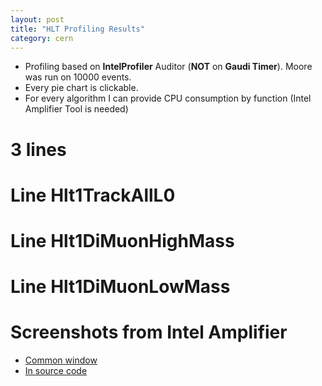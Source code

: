 ```yaml
---
layout: post
title: "HLT Profiling Results"
category: cern
---
```

<script type="text/javascript" src="/js/build/cputree.js"></script>

<script type="text/javascript">
var db_3lines = ["Total", 925615.0, [["Hlt1DiMuonHighMass", 643973.0, [["Hlt1DiMuonHighMassFilterSequence", 632275.0, [["Hlt1DiMuonHighMassStreamer", 601963.0, [["FastVeloHlt", 105119.0, [], 11.359999999999999], ["MuonRec", 23073.0, [], 2.4900000000000002], ["Velo2CandidatesDiMuonHighMass", 6333.0, [], 0.68000000000000005]], 65.030000000000001], ["GECLooseUnit", 26345.0, [["createVeloLiteClusters", 16751.0, [], 1.8100000000000001], ["createITLiteClusters", 9594.0, [], 1.04]], 2.8500000000000001]], 68.310000000000002], ["Hlt1DiMuonHighMassL0DUFilterSequence", 11266.0, [["L0DUFromRaw", 11156.0, [], 1.21], ["Hlt1DiMuonHighMassL0DUFilter", 110.0, [], 0.01]], 1.22], ["Hlt1DiMuonHighMassPreScaler", 10.0, [], 0.0]], 69.569999999999993], ["Hlt1TrackAllL0", 206371.0, [["Hlt1TrackAllL0FilterSequence", 205900.0, [["Hlt1TrackAllL0Unit", 150129.0, [["Velo2CandidatesTrackAllL0", 8551.0, [], 0.92000000000000004]], 16.219999999999999], ["HltPV3D", 41928.0, [["FastVeloHlt", 29619.0, [], 3.2000000000000002], ["HltPVsPV3D", 12309.0, [], 1.3300000000000001]], 4.5300000000000002], ["GECLooseUnit", 11714.0, [["createVeloLiteClusters", 6001.0, [], 0.65000000000000002], ["createITLiteClusters", 5713.0, [], 0.62]], 1.27]], 22.239999999999998], ["Hlt1TrackAllL0L0DUFilterSequence", 20.0, [["Hlt1TrackAllL0L0DUFilter", 10.0, [], 0.0]], 0.0]], 22.300000000000001], ["Hlt1DiMuonLowMass", 71828.0, [["Hlt1DiMuonLowMassFilterSequence", 71241.0, [["HltPV3D", 55705.0, [["HltPVsPV3D", 55705.0, [], 6.0199999999999996]], 6.0199999999999996], ["Hlt1DiMuonLowMassStreamer", 13883.0, [["Velo2CandidatesDiMuonLowMass", 5702.0, [], 0.62]], 1.5]], 7.7000000000000002], ["Hlt1DiMuonLowMassL0DUFilterSequence", 30.0, [["Hlt1DiMuonLowMassL0DUFilter", 10.0, [], 0.0]], 0.0]], 7.7599999999999998], ["Other", 1116.0, [], 0.12]], 100.0];

var db_hlt1trackalll0 = ["Total", 483791.0, [["Hlt1TrackAllL0FilterSequence", 470873.0, [["Hlt1TrackAllL0Unit", 230205.0, [["Velo2CandidatesTrackAllL0", 8314.0, [], 1.72]], 47.579999999999998], ["HltPV3D", 199266.0, [["FastVeloHlt", 136519.0, [], 28.219999999999999], ["HltPVsPV3D", 62747.0, [], 12.970000000000001]], 41.189999999999998], ["GECLooseUnit", 33685.0, [["createVeloLiteClusters", 20861.0, [], 4.3099999999999996], ["createITLiteClusters", 12824.0, [], 2.6499999999999999]], 6.96]], 97.329999999999998], ["Hlt1TrackAllL0L0DUFilterSequence", 11576.0, [["L0DUFromRaw", 11516.0, [], 2.3799999999999999], ["Hlt1TrackAllL0L0DUFilter", 60.0, [], 0.01]], 2.3900000000000001], ["Other", 651.0, [], 0.13]], 100.0];

var db_hlt1dimuonhighmass = ["Total", 661848.0, [["Hlt1DiMuonHighMassFilterSequence", 650362.0, [["Hlt1DiMuonHighMassStreamer", 620920.0, [["FastVeloHlt", 108248.0, [], 16.359999999999999], ["MuonRec", 22132.0, [], 3.3399999999999999], ["Velo2CandidatesDiMuonHighMass", 6504.0, [], 0.97999999999999998]], 93.819999999999993], ["GECLooseUnit", 25692.0, [["createVeloLiteClusters", 15734.0, [], 2.3799999999999999], ["createITLiteClusters", 9958.0, [], 1.5]], 3.8799999999999999]], 98.260000000000005], ["Hlt1DiMuonHighMassL0DUFilterSequence", 10564.0, [["L0DUFromRaw", 10478.0, [], 1.5800000000000001], ["Hlt1DiMuonHighMassL0DUFilter", 86.0, [], 0.01]], 1.6000000000000001], ["Other", 511.0, [], 0.080000000000000002], ["Hlt1DiMuonHighMassPreScaler", 10.0, [], 0.0]], 100.0];

var db_hlt1dimuonlowmass = ["Total", 814979.0, [["Hlt1DiMuonLowMassFilterSequence", 799602.0, [["Hlt1DiMuonLowMassStreamer", 528579.0, [["MuonRec", 27863.0, [], 3.4199999999999999], ["Velo2CandidatesDiMuonLowMass", 7662.0, [], 0.93999999999999995]], 64.859999999999999], ["HltPV3D", 216873.0, [["FastVeloHlt", 151668.0, [], 18.609999999999999], ["HltPVsPV3D", 65205.0, [], 8.0]], 26.609999999999999], ["GECLooseUnit", 46538.0, [["createVeloLiteClusters", 29726.0, [], 3.6499999999999999], ["createITLiteClusters", 16812.0, [], 2.0600000000000001]], 5.71]], 98.109999999999999], ["Hlt1DiMuonLowMassL0DUFilterSequence", 11815.0, [["L0DUFromRaw", 11815.0, [], 1.45]], 1.45], ["Other", 1327.0, [], 0.16]], 100.0];

google.load("visualization", "1", {packages:["corechart", "table"]});
google.setOnLoadCallback(function() { 
  cputree_draw_chart([],db_3lines, "lines3_div");
  cputree_draw_chart([],db_hlt1trackalll0, "l0_div");
  cputree_draw_chart([],db_hlt1dimuonhighmass, "dimuonhighmass_div");
  cputree_draw_chart([],db_hlt1dimuonlowmass, "dimuonlowmass_div");
  
  cputree_table(db_3lines, "lines3db_div");
  cputree_table(db_hlt1trackalll0, "l0db_div");
  cputree_table(db_hlt1dimuonhighmass, "dimuonhighmassdb_div");
  cputree_table(db_hlt1dimuonlowmass, "dimuonlowmassdb_div");
});

</script>

* Profiling based on **IntelProfiler** Auditor (**NOT** on **Gaudi Timer**). 
  Moore was run on 10000 events.
* Every pie chart is clickable.
* For every algorithm I can provide CPU consumption by function
  (Intel Amplifier Tool is needed)

# 3 lines

<div id="lines3_div"></div>
<div id="lines3db_div"></div>

# Line Hlt1TrackAllL0

<div id="l0_div"></div>
<div id="l0db_div"></div>

# Line Hlt1DiMuonHighMass

<div id="dimuonhighmass_div"></div>
<div id="dimuonhighmassdb_div"></div>

# Line Hlt1DiMuonLowMass
<div id="dimuonlowmass_div"></div>
<div id="dimuonlowmassdb_div"></div>

# Screenshots from Intel Amplifier

* [Common window][ampl_common]
* [In source code][ampl_source]

[ampl_common]: http://cl.ly/2E3T0c0R0h2k353A1o1a
[ampl_source]: http://cl.ly/2u030f2T2g3S2G2s2o1k
